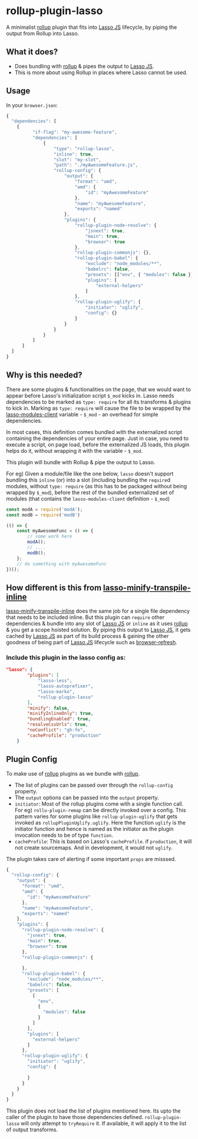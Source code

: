 # rollup-plugin-lasso

A minimalist [rollup](https://github.com/rollup/rollup) plugin that fits into [Lasso JS](https://github.com/lasso-js/lasso) lifecycle, by piping the output from Rollup into Lasso.

## What it does?
- Does bundling with [rollup](https://github.com/rollup/rollup) & pipes the output to [Lasso JS](https://github.com/lasso-js/lasso). 
- This is more about using Rollup in places where Lasso cannot be used.

## Usage

In your `browser.json`:

```javascript
{
  "dependencies": [
    {
          "if-flag": "my-awesome-feature",
          "dependencies": [
              {
                  "type": "rollup-lasso",
                  "inline": true,
                  "slot": "my-slot",
                  "path": "./myAwesomeFeature.js",
                  "rollup-config": {
                      "output": {
                          "format": "umd",
                          "amd": {
                              "id": "myAwesomeFeature"
                          },
                          "name": "myAwesomeFeature",
                          "exports": "named"
                      },
                      "plugins": {
                          "rollup-plugin-node-resolve": {
                              "jsnext": true,
                              "main": true,
                              "browser": true
                          },
                          "rollup-plugin-commonjs": {},
                          "rollup-plugin-babel": {
                              "exclude": "node_modules/**",
                              "babelrc": false,
                              "presets": [["env", { "modules": false }]],
                              "plugins": [
                                  "external-helpers"
                              ]
                          },
                          "rollup-plugin-uglify": {
                              "initiator": "uglify",
                              "config": {}
                          }
                      }
                  }
              }
          ]
      }
  ]
}
```

## Why is this needed?

There are some plugins & functionalities on the page, that we would want to appear before Lasso's initialization script `$_mod` kicks in. Lasso needs dependencies to be marked as `type: require` for all its transforms & plugins to kick in.
Marking as `type: require` will cause the file to be wrapped by the [lasso-modules-client](https://github.com/lasso-js/lasso-modules-client) variable - `$_mod` - an overhead for simple dependencies.

In most cases, this definition comes bundled with the externalized script containing the dependencies of your entire page. Just in case, you need to execute a script, on page load, before the externalized JS loads, this plugin helps do it, without wrapping it with the variable - `$_mod`.

This plugin will bundle with Rollup & pipe the output to Lasso.

For eg) Given a module/file like the one below, `lasso` doesn't support bundling this `inline` (or) into a slot (including bundling the `require`d modules, without `type: require` (as this has to be packaged without being wrapped by `$_mod`), before the rest of the bundled externalized set of modules (that contains the `lasso-modules-client` definition - `$_mod`)

```javascript
const modA = require('modA');
const modB = require('modB')

(() => {
	const myAwesomeFunc = () => {
		// some work here
		modA();
		// ....
		modB();
	};
    // do something with myAwesomeFunc
})();
```

## How different is this from [lasso-minify-transpile-inline](https://github.com/dsathyakumar/lasso-minify-transpile-inline/)
[lasso-minify-transpile-inline](https://github.com/dsathyakumar/lasso-minify-transpile-inline/) does the same job for a single file dependency that needs to be included inline.
But this plugin can `require` other dependencies & bundle into any slot of [Lasso JS](https://github.com/lasso-js/lasso) or `inline` as it uses [rollup](https://github.com/rollup/rollup) & you get a scope hoisted solution. By piping this output to [Lasso JS](https://github.com/lasso-js/lasso), it gets cached by [Lasso JS](https://github.com/lasso-js/lasso) as part of its build process & gaining the other goodness of being part of [Lasso JS](https://github.com/lasso-js/lasso) lifecycle such as [browser-refresh](https://github.com/patrick-steele-idem/browser-refresh).


### Include this plugin in the lasso config as:

```json
"lasso": {
        "plugins": [
            "lasso-less",
            "lasso-autoprefixer",
            "lasso-marko",
            "rollup-plugin-lasso"
        ],
        "minify": false,
        "minifyInlineOnly": true,
        "bundlingEnabled": true,
        "resolveCssUrls": true,
        "noConflict": "gh-fe",
        "cacheProfile": "production"
    }

```

## Plugin Config
To make use of [rollup](https://github.com/rollup/rollup) plugins as we bundle with [rollup](https://github.com/rollup/rollup).

- The list of plugins can be passed over through the `rollup-config` property.
- The `output` options can be passed into the `output` property.
- `initiator`: Most of the rollup plugins come with a single function call. For eg) `rollu-plugin-remap` can be directly invoked over a config. This pattern varies for some plugins like `rollup-plugin-uglify` that gets invoked as `rollupPluginUglify.uglify`. Here the function `uglify` is the initiator function and hence is named as the initiator as the plugin invocation needs to be of type `function`.
- `cacheProfile`: This is based on Lasso's `cacheProfile`. if `production`, it will not create sourcemaps. And in development, it would not `uglify`.

The plugin takes care of alerting if some important `props` are misssed.

```javascript
{
  "rollup-config": {
    "output": {
      "format": "umd",
      "amd": {
        "id": "myAwesomeFeature"
      },
      "name": "myAwesomeFeature",
      "exports": "named"
    },
    "plugins": {
      "rollup-plugin-node-resolve": {
        "jsnext": true,
        "main": true,
        "browser": true
      },
      "rollup-plugin-commonjs": {
        
      },
      "rollup-plugin-babel": {
        "exclude": "node_modules/**",
        "babelrc": false,
        "presets": [
          [
            "env",
            {
              "modules": false
            }
          ]
        ],
        "plugins": [
          "external-helpers"
        ]
      },
      "rollup-plugin-uglify": {
        "initiator": "uglify",
        "config": {
          
        }
      }
    }
  }
}
```
This plugin does not load the list of plugins mentioned here. Its upto the caller of the plugin to have those dependencies defined. `rollup-plugin-lasso` will only attempt to `tryRequire` it. If available, it will apply it to the list of output transforms.
